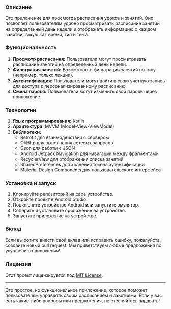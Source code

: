 ### Описание

Это приложение для просмотра расписания уроков и занятий. Оно позволяет пользователям удобно просматривать расписание занятий на определенный день недели и отображать информацию о каждом занятии, такую как время, тип и тема.

### Функциональность

1. **Просмотр расписания:** Пользователи могут просматривать расписание занятий на определенный день недели.
2. **Фильтрация занятий:** Возможность фильтрации занятий по типу (например, только лекции).
3. **Аутентификация:** Пользователи могут войти в свою учетную запись для доступа к персонализированному расписанию.
4. **Смена пароля:** Пользователи могут изменить свой пароль через приложение.

### Технологии

1. **Язык программирования:** Kotlin
2. **Архитектура:** MVVM (Model-View-ViewModel)
3. **Библиотеки:** 
   - Retrofit для взаимодействия с сервером
   - OkHttp для выполнения сетевых запросов
   - Gson для работы с JSON
   - Android Jetpack Navigation для навигации между фрагментами
   - RecyclerView для отображения списка занятий
   - SharedPreferences для хранения токена аутентификации
   - Material Design Components для пользовательского интерфейса

### Установка и запуск

1. Клонируйте репозиторий на свое устройство.
2. Откройте проект в Android Studio.
3. Подключите устройство Android или запустите эмулятор.
4. Соберите и установите приложение на устройство.
5. Запустите приложение на устройстве.

### Вклад

Если вы хотите внести свой вклад или исправить ошибку, пожалуйста, создайте новый pull request. Мы приветствуем любые предложения по улучшению приложения!

### Лицензия

Этот проект лицензируется под [MIT License](LICENSE).

---

Это простое, но функциональное приложение, которое поможет пользователям управлять своим расписанием и занятиями. Если у вас есть какие-либо вопросы или предложения, не стесняйтесь задавать!

